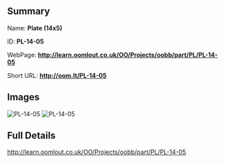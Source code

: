 

## Summary
 
Name: __Plate (14x5)__

ID: __PL-14-05__

WebPage: __http://learn.oomlout.co.uk/OO/Projects/oobb/part/PL/PL-14-05__

Short URL: __http://oom.lt/PL-14-05__


## Images
![PL-14-05](http://oomlout.com/oobb-gen/parts/PL/PL-14-05/PL-14-05_01_420.jpg)
![PL-14-05](http://oomlout.com/oobb-gen/parts/PL/PL-14-05/PL-14-05_420.png)




## Full Details

 http://learn.oomlout.co.uk/OO/Projects/oobb/part/PL/PL-14-05

